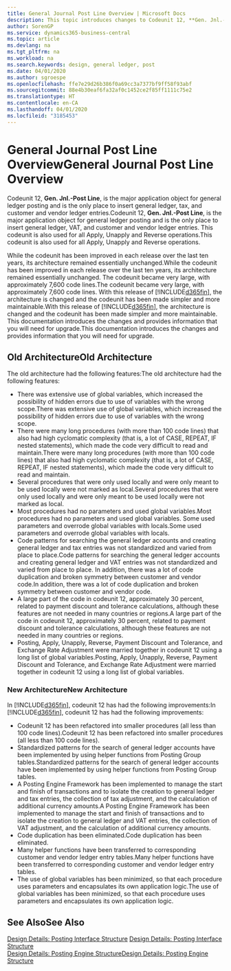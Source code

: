```yaml
---
title: General Journal Post Line Overview | Microsoft Docs
description: This topic introduces changes to Codeunit 12, **Gen. Jnl.-Post Line**, which is the major application object for general ledger posting and is the only place to insert general ledger, tax, and customer and vendor ledger entries.
author: SorenGP
ms.service: dynamics365-business-central
ms.topic: article
ms.devlang: na
ms.tgt_pltfrm: na
ms.workload: na
ms.search.keywords: design, general ledger, post
ms.date: 04/01/2020
ms.author: sgroespe
ms.openlocfilehash: ffe7e29d26b386f0a69cc3a7377bf9ff58f93abf
ms.sourcegitcommit: 88e4b30eaf6fa32af0c1452ce2f85ff1111c75e2
ms.translationtype: HT
ms.contentlocale: en-CA
ms.lasthandoff: 04/01/2020
ms.locfileid: "3185453"
---
```

# <a name="general-journal-post-line-overview"></a><span data-ttu-id="c0cf6-103">General Journal Post Line Overview</span><span class="sxs-lookup"><span data-stu-id="c0cf6-103">General Journal Post Line Overview</span></span>
<span data-ttu-id="c0cf6-104">Codeunit 12, **Gen. Jnl.-Post Line**, is the major application object for general ledger posting and is the only place to insert general ledger, tax, and customer and vendor ledger entries.</span><span class="sxs-lookup"><span data-stu-id="c0cf6-104">Codeunit 12, **Gen. Jnl.-Post Line**, is the major application object for general ledger posting and is the only place to insert general ledger, VAT, and customer and vendor ledger entries.</span></span> <span data-ttu-id="c0cf6-105">This codeunit is also used for all Apply, Unapply and Reverse operations.</span><span class="sxs-lookup"><span data-stu-id="c0cf6-105">This codeunit is also used for all Apply, Unapply and Reverse operations.</span></span>  
  
<span data-ttu-id="c0cf6-106">While the codeunit has been improved in each release over the last ten years, its architecture remained essentially unchanged.</span><span class="sxs-lookup"><span data-stu-id="c0cf6-106">While the codeunit has been improved in each release over the last ten years, its architecture remained essentially unchanged.</span></span> <span data-ttu-id="c0cf6-107">The codeunit became very large, with approximately 7,600 code lines.</span><span class="sxs-lookup"><span data-stu-id="c0cf6-107">The codeunit became very large, with approximately 7,600 code lines.</span></span> <span data-ttu-id="c0cf6-108">With this release of [!INCLUDE[d365fin](includes/d365fin_md.md)], the architecture is changed and the codeunit has been made simpler and more maintainable.</span><span class="sxs-lookup"><span data-stu-id="c0cf6-108">With this release of [!INCLUDE[d365fin](includes/d365fin_md.md)], the architecture is changed and the codeunit has been made simpler and more maintainable.</span></span> <span data-ttu-id="c0cf6-109">This documentation introduces the changes and provides information that you will need for upgrade.</span><span class="sxs-lookup"><span data-stu-id="c0cf6-109">This documentation introduces the changes and provides information that you will need for upgrade.</span></span>  
  
## <a name="old-architecture"></a><span data-ttu-id="c0cf6-110">Old Architecture</span><span class="sxs-lookup"><span data-stu-id="c0cf6-110">Old Architecture</span></span>  
<span data-ttu-id="c0cf6-111">The old architecture had the following features:</span><span class="sxs-lookup"><span data-stu-id="c0cf6-111">The old architecture had the following features:</span></span>  
  
* <span data-ttu-id="c0cf6-112">There was extensive use of global variables, which increased the possibility of hidden errors due to use of variables with the wrong scope.</span><span class="sxs-lookup"><span data-stu-id="c0cf6-112">There was extensive use of global variables, which increased the possibility of hidden errors due to use of variables with the wrong scope.</span></span>  
* <span data-ttu-id="c0cf6-113">There were many long procedures (with more than 100 code lines) that also had high cyclomatic complexity (that is, a lot of CASE, REPEAT, IF nested statements), which made the code very difficult to read and maintain.</span><span class="sxs-lookup"><span data-stu-id="c0cf6-113">There were many long procedures (with more than 100 code lines) that also had high cyclomatic complexity (that is, a lot of CASE, REPEAT, IF nested statements), which made the code very difficult to read and maintain.</span></span>  
* <span data-ttu-id="c0cf6-114">Several procedures that were only used locally and were only meant to be used locally were not marked as local.</span><span class="sxs-lookup"><span data-stu-id="c0cf6-114">Several procedures that were only used locally and were only meant to be used locally were not marked as local.</span></span>  
* <span data-ttu-id="c0cf6-115">Most procedures had no parameters and used global variables.</span><span class="sxs-lookup"><span data-stu-id="c0cf6-115">Most procedures had no parameters and used global variables.</span></span> <span data-ttu-id="c0cf6-116">Some used parameters and overrode global variables with locals.</span><span class="sxs-lookup"><span data-stu-id="c0cf6-116">Some used parameters and overrode global variables with locals.</span></span>  
* <span data-ttu-id="c0cf6-117">Code patterns for searching the general ledger accounts and creating general ledger and tax entries was not standardized and varied from place to place.</span><span class="sxs-lookup"><span data-stu-id="c0cf6-117">Code patterns for searching the general ledger accounts and creating general ledger and VAT entries was not standardized and varied from place to place.</span></span> <span data-ttu-id="c0cf6-118">In addition, there was a lot of code duplication and broken symmetry between customer and vendor code.</span><span class="sxs-lookup"><span data-stu-id="c0cf6-118">In addition, there was a lot of code duplication and broken symmetry between customer and vendor code.</span></span>  
* <span data-ttu-id="c0cf6-119">A large part of the code in codeunit 12, approximately 30 percent, related to payment discount and tolerance calculations, although these features are not needed in many countries or regions.</span><span class="sxs-lookup"><span data-stu-id="c0cf6-119">A large part of the code in codeunit 12, approximately 30 percent, related to payment discount and tolerance calculations, although these features are not needed in many countries or regions.</span></span>  
* <span data-ttu-id="c0cf6-120">Posting, Apply, Unapply, Reverse, Payment Discount and Tolerance, and Exchange Rate Adjustment were married together in codeunit 12 using a long list of global variables.</span><span class="sxs-lookup"><span data-stu-id="c0cf6-120">Posting, Apply, Unapply, Reverse, Payment Discount and Tolerance, and Exchange Rate Adjustment were married together in codeunit 12 using a long list of global variables.</span></span>  
  
### <a name="new-architecture"></a><span data-ttu-id="c0cf6-121">New Architecture</span><span class="sxs-lookup"><span data-stu-id="c0cf6-121">New Architecture</span></span>  
<span data-ttu-id="c0cf6-122">In [!INCLUDE[d365fin](includes/d365fin_md.md)], codeunit 12 has had the following improvements:</span><span class="sxs-lookup"><span data-stu-id="c0cf6-122">In [!INCLUDE[d365fin](includes/d365fin_md.md)], codeunit 12 has had the following improvements:</span></span>  
  
* <span data-ttu-id="c0cf6-123">Codeunit 12 has been refactored into smaller procedures (all less than 100 code lines).</span><span class="sxs-lookup"><span data-stu-id="c0cf6-123">Codeunit 12 has been refactored into smaller procedures (all less than 100 code lines).</span></span>  
* <span data-ttu-id="c0cf6-124">Standardized patterns for the search of general ledger accounts have been implemented by using helper functions from Posting Group tables.</span><span class="sxs-lookup"><span data-stu-id="c0cf6-124">Standardized patterns for the search of general ledger accounts have been implemented by using helper functions from Posting Group tables.</span></span>  
* <span data-ttu-id="c0cf6-125">A Posting Engine Framework has been implemented to manage the start and finish of transactions and to isolate the creation to general ledger and tax entries, the collection of tax adjustment, and the calculation of additional currency amounts.</span><span class="sxs-lookup"><span data-stu-id="c0cf6-125">A Posting Engine Framework has been implemented to manage the start and finish of transactions and to isolate the creation to general ledger and VAT entries, the collection of VAT adjustment, and the calculation of additional currency amounts.</span></span>  
* <span data-ttu-id="c0cf6-126">Code duplication has been eliminated.</span><span class="sxs-lookup"><span data-stu-id="c0cf6-126">Code duplication has been eliminated.</span></span>  
* <span data-ttu-id="c0cf6-127">Many helper functions have been transferred to corresponding customer and vendor ledger entry tables.</span><span class="sxs-lookup"><span data-stu-id="c0cf6-127">Many helper functions have been transferred to corresponding customer and vendor ledger entry tables.</span></span>  
* <span data-ttu-id="c0cf6-128">The use of global variables has been minimized, so that each procedure uses parameters and encapsulates its own application logic.</span><span class="sxs-lookup"><span data-stu-id="c0cf6-128">The use of global variables has been minimized, so that each procedure uses parameters and encapsulates its own application logic.</span></span>  
  
## <a name="see-also"></a><span data-ttu-id="c0cf6-129">See Also</span><span class="sxs-lookup"><span data-stu-id="c0cf6-129">See Also</span></span>  
<span data-ttu-id="c0cf6-130">[Design Details: Posting Interface Structure](design-details-posting-interface-structure.md) </span><span class="sxs-lookup"><span data-stu-id="c0cf6-130">[Design Details: Posting Interface Structure](design-details-posting-interface-structure.md) </span></span>  
[<span data-ttu-id="c0cf6-131">Design Details: Posting Engine Structure</span><span class="sxs-lookup"><span data-stu-id="c0cf6-131">Design Details: Posting Engine Structure</span></span>](design-details-posting-engine-structure.md)
